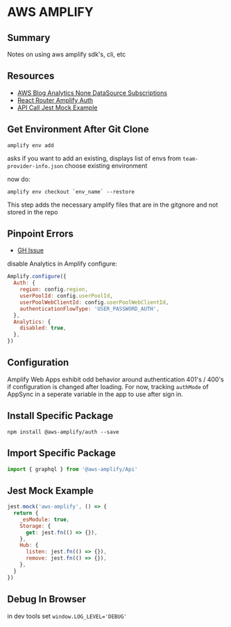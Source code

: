 # AWS AMPLIFY

## Summary

Notes on using aws amplify sdk's, cli, etc

## Resources

- [AWS Blog Analytics None DataSource Subscriptions](https://aws.amazon.com/blogs/mobile/visualizing-big-data-with-aws-appsync-amazon-athena-and-aws-amplify/)
- [React Router Amplify Auth](https://www.rockyourcode.com/custom-react-hook-use-aws-amplify-auth/)
- [API Call Jest Mock Example](https://github.com/aws-amplify/amplify-js/blob/master/packages/api/__tests__/API-test.ts)

## Get Environment After Git Clone

```console
amplify env add
```

asks if you want to add an existing, displays list of envs from `team-provider-info.json`
choose existing environment

now do:

```console
amplify env checkout `env_name` --restore
```

This step adds the necessary amplify files that are in the gitgnore and not stored in the repo

## Pinpoint Errors

- [GH Issue](https://github.com/aws-amplify/amplify-js/issues/3489)

disable Analytics in Amplify configure:

```javascript
Amplify.configure({
  Auth: {
    region: config.region,
    userPoolId: config.userPoolId,
    userPoolWebClientId: config.userPoolWebClientId,
    authenticationFlowType: 'USER_PASSWORD_AUTH',
  },
  Analytics: {
    disabled: true,
  },
})
```

## Configuration

Amplify Web Apps exhibit odd behavior around authentication 401's / 400's if
configuration is changed after loading. For now, tracking `authMode` of AppSync
in a seperate variable in the app to use after sign in.

## Install Specific Package

```console
npm install @aws-amplify/auth --save
```

## Import Specific Package

```javascript
import { graphql } from '@aws-amplify/Api'
```

## Jest Mock Example

```javascript
jest.mock('aws-amplify', () => {
  return {
    _esModule: true,
    Storage: {
      get: jest.fn(() => {}),
    },
    Hub: {
      listen: jest.fn(() => {}),
      remove: jest.fn(() => {}),
    },
  }
})
```

## Debug In Browser

in dev tools set `window.LOG_LEVEL='DEBUG'`
